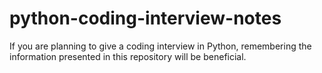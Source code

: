 # python-coding-interview-notes
If you are planning to give a coding interview in Python, remembering the information presented in this repository will be beneficial.
